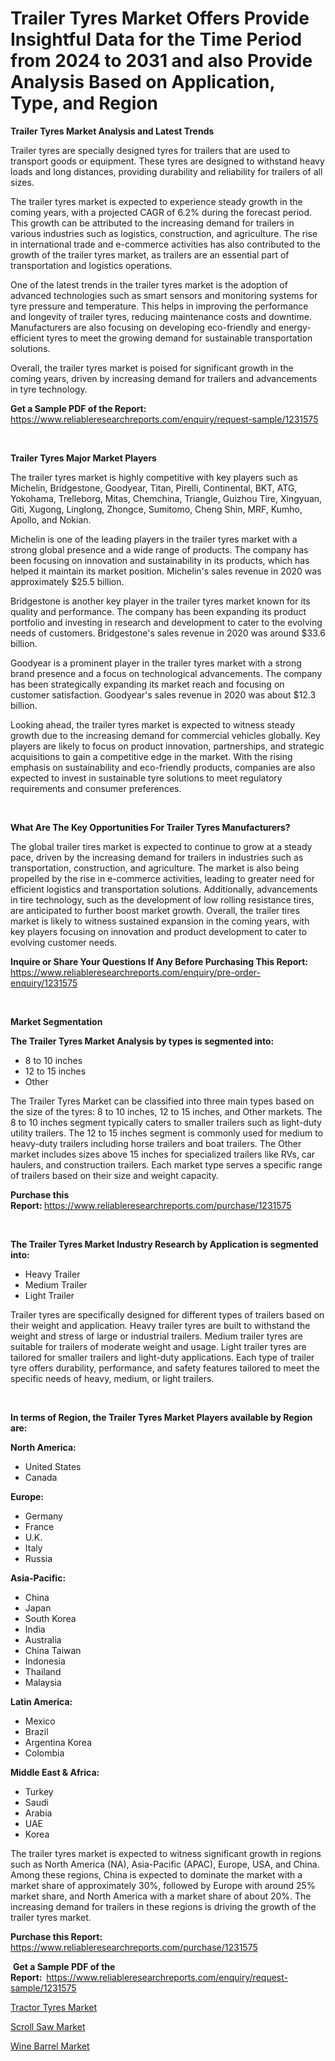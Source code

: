 <p><h1>Trailer Tyres Market Offers Provide Insightful Data for the Time Period from 2024 to 2031 and also Provide Analysis Based on Application, Type, and Region</h1></p><p><strong>Trailer Tyres Market Analysis and Latest Trends</strong></p>
<p><p>Trailer tyres are specially designed tyres for trailers that are used to transport goods or equipment. These tyres are designed to withstand heavy loads and long distances, providing durability and reliability for trailers of all sizes. </p><p>The trailer tyres market is expected to experience steady growth in the coming years, with a projected CAGR of 6.2% during the forecast period. This growth can be attributed to the increasing demand for trailers in various industries such as logistics, construction, and agriculture. The rise in international trade and e-commerce activities has also contributed to the growth of the trailer tyres market, as trailers are an essential part of transportation and logistics operations.</p><p>One of the latest trends in the trailer tyres market is the adoption of advanced technologies such as smart sensors and monitoring systems for tyre pressure and temperature. This helps in improving the performance and longevity of trailer tyres, reducing maintenance costs and downtime. Manufacturers are also focusing on developing eco-friendly and energy-efficient tyres to meet the growing demand for sustainable transportation solutions.</p><p>Overall, the trailer tyres market is poised for significant growth in the coming years, driven by increasing demand for trailers and advancements in tyre technology.</p></p>
<p><strong>Get a Sample PDF of the Report:&nbsp;</strong> <a href="https://www.reliableresearchreports.com/enquiry/request-sample/1231575">https://www.reliableresearchreports.com/enquiry/request-sample/1231575</a></p>
<p>&nbsp;</p>
<p><strong>Trailer Tyres Major Market Players</strong></p>
<p><p>The trailer tyres market is highly competitive with key players such as Michelin, Bridgestone, Goodyear, Titan, Pirelli, Continental, BKT, ATG, Yokohama, Trelleborg, Mitas, Chemchina, Triangle, Guizhou Tire, Xingyuan, Giti, Xugong, Linglong, Zhongce, Sumitomo, Cheng Shin, MRF, Kumho, Apollo, and Nokian.</p><p>Michelin is one of the leading players in the trailer tyres market with a strong global presence and a wide range of products. The company has been focusing on innovation and sustainability in its products, which has helped it maintain its market position. Michelin's sales revenue in 2020 was approximately $25.5 billion.</p><p>Bridgestone is another key player in the trailer tyres market known for its quality and performance. The company has been expanding its product portfolio and investing in research and development to cater to the evolving needs of customers. Bridgestone's sales revenue in 2020 was around $33.6 billion.</p><p>Goodyear is a prominent player in the trailer tyres market with a strong brand presence and a focus on technological advancements. The company has been strategically expanding its market reach and focusing on customer satisfaction. Goodyear's sales revenue in 2020 was about $12.3 billion.</p><p>Looking ahead, the trailer tyres market is expected to witness steady growth due to the increasing demand for commercial vehicles globally. Key players are likely to focus on product innovation, partnerships, and strategic acquisitions to gain a competitive edge in the market. With the rising emphasis on sustainability and eco-friendly products, companies are also expected to invest in sustainable tyre solutions to meet regulatory requirements and consumer preferences.</p></p>
<p>&nbsp;</p>
<p><strong>What Are The Key Opportunities For Trailer Tyres Manufacturers?</strong></p>
<p><p>The global trailer tires market is expected to continue to grow at a steady pace, driven by the increasing demand for trailers in industries such as transportation, construction, and agriculture. The market is also being propelled by the rise in e-commerce activities, leading to greater need for efficient logistics and transportation solutions. Additionally, advancements in tire technology, such as the development of low rolling resistance tires, are anticipated to further boost market growth. Overall, the trailer tires market is likely to witness sustained expansion in the coming years, with key players focusing on innovation and product development to cater to evolving customer needs.</p></p>
<p><strong>Inquire or Share Your Questions If Any Before Purchasing This Report:</strong> <a href="https://www.reliableresearchreports.com/enquiry/pre-order-enquiry/1231575">https://www.reliableresearchreports.com/enquiry/pre-order-enquiry/1231575</a></p>
<p>&nbsp;</p>
<p><strong>Market Segmentation</strong></p>
<p><strong>The Trailer Tyres Market Analysis by types is segmented into:</strong></p>
<p><ul><li>8 to 10 inches</li><li>12 to 15 inches</li><li>Other</li></ul></p>
<p><p>The Trailer Tyres Market can be classified into three main types based on the size of the tyres: 8 to 10 inches, 12 to 15 inches, and Other markets. The 8 to 10 inches segment typically caters to smaller trailers such as light-duty utility trailers. The 12 to 15 inches segment is commonly used for medium to heavy-duty trailers including horse trailers and boat trailers. The Other market includes sizes above 15 inches for specialized trailers like RVs, car haulers, and construction trailers. Each market type serves a specific range of trailers based on their size and weight capacity.</p></p>
<p><strong>Purchase this Report:&nbsp;</strong><a href="https://www.reliableresearchreports.com/purchase/1231575">https://www.reliableresearchreports.com/purchase/1231575</a></p>
<p>&nbsp;</p>
<p><strong>The Trailer Tyres Market Industry Research by Application is segmented into:</strong></p>
<p><ul><li>Heavy Trailer</li><li>Medium Trailer</li><li>Light Trailer</li></ul></p>
<p><p>Trailer tyres are specifically designed for different types of trailers based on their weight and application. Heavy trailer tyres are built to withstand the weight and stress of large or industrial trailers. Medium trailer tyres are suitable for trailers of moderate weight and usage. Light trailer tyres are tailored for smaller trailers and light-duty applications. Each type of trailer tyre offers durability, performance, and safety features tailored to meet the specific needs of heavy, medium, or light trailers.</p></p>
<p>&nbsp;</p>
<p><strong>In terms of Region, the Trailer Tyres Market Players available by Region are:</strong></p>
<p>
    <p> <strong> North America: </strong>
        <ul>
            <li>United States</li>
            <li>Canada</li>
        </ul>
        </p> 
    <p> <strong> Europe: </strong>
        <ul>
            <li>Germany</li>
            <li>France</li>
            <li>U.K.</li>
            <li>Italy</li>
            <li>Russia</li>
        </ul>
        </p> 
    <p> <strong> Asia-Pacific: </strong>
        <ul>
            <li>China</li>
            <li>Japan</li>
            <li>South Korea</li>
            <li>India</li>
            <li>Australia</li>
            <li>China Taiwan</li>
            <li>Indonesia</li>
            <li>Thailand</li>
            <li>Malaysia</li>
        </ul>
        </p> 
    <p> <strong> Latin America: </strong>
        <ul>
            <li>Mexico</li>
            <li>Brazil</li>
            <li>Argentina Korea</li>
            <li>Colombia</li>
        </ul>
        </p> 
    <p> <strong> Middle East & Africa: </strong>
        <ul>
            <li>Turkey</li>
            <li>Saudi</li>
            <li>Arabia</li>
            <li>UAE</li>
            <li>Korea</li>
        </ul>
    </p>
    </p>
<p><p>The trailer tyres market is expected to witness significant growth in regions such as North America (NA), Asia-Pacific (APAC), Europe, USA, and China. Among these regions, China is expected to dominate the market with a market share of approximately 30%, followed by Europe with around 25% market share, and North America with a market share of about 20%. The increasing demand for trailers in these regions is driving the growth of the trailer tyres market.</p></p>
<p><strong>Purchase this Report: </strong><a href="https://www.reliableresearchreports.com/purchase/1231575">https://www.reliableresearchreports.com/purchase/1231575</a></p>
<p>&nbsp;<strong>Get a Sample PDF of the Report:&nbsp;&nbsp;</strong><a href="https://www.reliableresearchreports.com/enquiry/request-sample/1231575">https://www.reliableresearchreports.com/enquiry/request-sample/1231575</a></p>
<p><strong></strong></p>
<p><p><a href="https://github.com/kosella/Market-Research-Report-List-2/blob/main/tractor-tyres-market.md">Tractor Tyres Market</a></p><p><a href="https://issuu.com/reportprime-2/docs/scroll-saw-market-size-2030.pptx">Scroll Saw Market</a></p><p><a href="https://github.com/nathandecarvalho/Market-Research-Report-List-2/blob/main/wine-barrel-market.md">Wine Barrel Market</a></p></p>